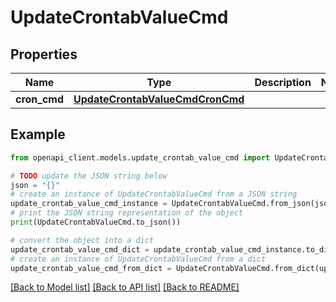 # UpdateCrontabValueCmd


## Properties

Name | Type | Description | Notes
------------ | ------------- | ------------- | -------------
**cron_cmd** | [**UpdateCrontabValueCmdCronCmd**](UpdateCrontabValueCmdCronCmd.md) |  | 

## Example

```python
from openapi_client.models.update_crontab_value_cmd import UpdateCrontabValueCmd

# TODO update the JSON string below
json = "{}"
# create an instance of UpdateCrontabValueCmd from a JSON string
update_crontab_value_cmd_instance = UpdateCrontabValueCmd.from_json(json)
# print the JSON string representation of the object
print(UpdateCrontabValueCmd.to_json())

# convert the object into a dict
update_crontab_value_cmd_dict = update_crontab_value_cmd_instance.to_dict()
# create an instance of UpdateCrontabValueCmd from a dict
update_crontab_value_cmd_from_dict = UpdateCrontabValueCmd.from_dict(update_crontab_value_cmd_dict)
```
[[Back to Model list]](../README.md#documentation-for-models) [[Back to API list]](../README.md#documentation-for-api-endpoints) [[Back to README]](../README.md)



